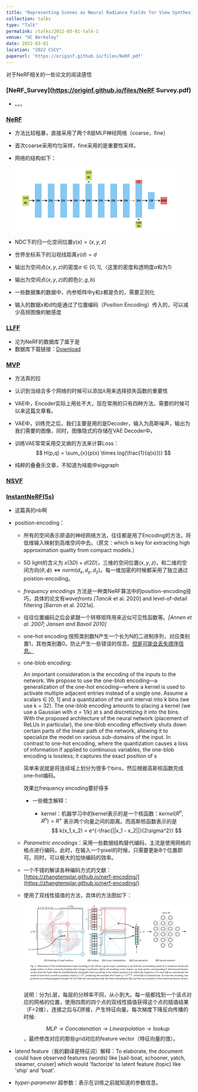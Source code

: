 ```yaml
---
title: "Representing Scenes as Neural Radiance Fields for View Synthesis（NeRF）"
collection: talks
type: "Talk"
permalink: /talks/2012-03-01-talk-1
venue: "UC Berkeley"
date: 2022-03-01
location: "2022 CSCV"
paperurl: 'https://originf.github.io/files/NeRF.pdf'
---
```


对于NeRF相关的一些论文的阅读感悟



### [NeRF_Survey](https://originf.github.io/files/NeRF Survey.pdf)

- 。。。

### [NeRF](https://originf.github.io/files/NeRF.pdf)

- 方法比较粗暴，直接采用了两个8层MLP神经网络（coarse，fine）

- 首次coarse采用均匀采样，fine采用的是重要性采样。

- 网络的结构如下：

  ![截屏2022-11-23 17.04.55](NeRF.assets/%E6%88%AA%E5%B1%8F2022-11-23%2017.04.55.png)

- NDC下的归一化空间位置$\gamma(x)=(x,y,z)$

- 世界坐标系下的沿视线距离$\gamma(d)=d$

- 输出为空间点$(x,y,z)$的密度$\sigma \in [0,1]$,（这里的密度和透明度$\alpha$和为1）

- 输出为空间点$(x,y,z)$的颜色$(r,g,b)$

- 一些数据集的数据中，内参矩阵中y和z都是负的，需要正则化

- 输入的数据x和d均是通过了位置编码（Position Encoding）传入的，可以减少高频图像的敏感度

### [LLFF](https://originf.github.io/files/LLFF.pdf)

- 沦为NeRF的数据库了属于是
- 数据库下载链接：[Download](https://github.com/Fyusion/LLFF)

### [MVP](https://originf.github.io/files/Faster_interface.pdf)

- 方法真的拉

- 认识到当结合多个网络的时候可以添加$\lambda$用来选择损失函数的重要性

- VAE中，Encoder实际上用处不大，现在常用的只有四种方法，需要的时候可以来这篇文章看。

- VAE中，训练完之后，我们主要是用的是Decoder，输入为高斯噪声，输出为我们需要的图像，同时，图像隐式的存储在VAE Decoder中。

- 训练VAE常常采用交叉熵的方法来计算Loss：
  $$
  H(p,q) = \sum_{x}{p(x) \times log(\frac{1}{q(x)})}
  $$

- 纯粹的叠叠乐文章，不知道为啥能中siggraph

### [NSVF](https://originf.github.io/files/NSVF.pdf)

### [InstantNeRF(5s)](https://originf.github.io/files/5s_NeRF.pdf)

- 这篇真的nb啊

- position-encoding：

  - 所有的空间表示原语的神经网络方法，往往都是用了Encoding的方法，将低维输入映射到高维空间中去。（原文：which is key for extracting high approximation quality from compact models.）

  - 5D light的含义为 $x(3D)+d(2D)$，三维的空间位置$(x,y,z)$，和二维的空间方向$(\theta,\phi) \iff norm(d_x,d_y,d_z)$。每一维加密的时候都采用了独立通过poistion-encoding。

  - *frequency encodings* 方法是一种类NeRF算法中的position-encoding技巧，具体的论文有*wavefronts [Tancik* et al. 2020] and level-of-detail filtering [Barron et al. 2021a].

  - 往往位置编码之后会紧跟一个转移矩阵用来近似可见性函数等。*[Annen et al. 2007; Jansen and Bavoil 2010]*

  - one-hot encoding:按照类别数N产生一个长为N的二进制序列，对应类别置1，其他类别置0。防止产生一些错误的信息。<u>但是可能会丢失顺序信息。</u>

  - one-blob encoding:

    An important consideration is the encoding of the inputs to the network. We propose to use the one-blob encoding—a generalization of the one-hot encoding—where a kernel is used to activate multiple adjacent entries instead of a single one. Assume a scalars ∈ [0, 1] and a quantization of the unit interval into k bins (we use k = 32). The one-blob encoding amounts to placing a kernel (we use a Gaussian with σ = 1/k) at s and discretizing it into the bins. With the proposed architecture of the neural network (placement of ReLUs in particular), the one-blob encoding effectively shuts down certain parts of the linear path of the network, allowing it to specialize the model on various sub-domains of the input. In contrast to one-hot encoding, where the quantization causes a loss of information if applied to continuous variables, the one-blob encoding is lossless; it captures the exact position of s

    简单来说就是将连续域上划分为很多个bins，然后根据高斯核函数完成one-hot编码。

    效果比frequency encoding要好得多

    - 一些概念解释：

      - kernel：机器学习中的kernel表示的是一个核函数：$kernel(R^n,R^n) = R^+$ 表示两个向量之间的距离。而高斯核函数表示的是
        $$
        k(x_1,x_2) = e^{-\frac{||x_1 - x_2||}{2\sigma^2}}
        $$

  - *Parametric encodings*：采用一些数据结构替代编码，主流是使用网格的格点进行编码，此时，在输入一个pixel的时候，只需要更新8个位置即可。同时，可以极大的加快编码的效率。

  - 一个不错的解读各种编码方式的文献：[https://zhangtemplar.github.io/nerf-encoding/](https://zhangtemplar.github.io/nerf-encoding/)

  - 使用了双线性插值的方法，具体的方法图如下：

    ![LatendNeRF](NeRF.assets/LatendNeRF.png)

    说明：分为L层，每层的分辨率不同，从小到大。每一层都找到一个该点对应的网格的位置，使用四周的四个点的双线性插值获得这个点的插值结果（F=2维），连接之后与$\xi$拼接，产生特征向量。每次梯度下降反向传播的时候:

    $$MLP\rightarrow Concatenation\rightarrow Linearpolation\rightarrow lookup$$，最终修改对应的那些grid对应的feature vector（特征向量的值）。

- latend feature（我的翻译是特征词）解释：To elaborate, the document could have observed features (words) like [sail-boat, schooner, yatch, steamer, cruiser] which would 'factorize' to latent feature (topic) like 'ship' and 'boat'.

- *hyper-parameter* 超参数：表示在训练之前就知道的参数信息。
